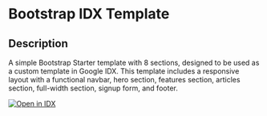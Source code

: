 # Bootstrap IDX Template

## Description
A simple Bootstrap Starter template with 8 sections, designed to be used as a custom template in Google IDX. This template includes a responsive layout with a functional navbar, hero section, features section, articles section, full-width section, signup form, and footer.

[![Open in IDX](https://cdn.idx.dev/btn/open_dark_32.svg)](https://idx.google.com/new?template=https://github.com/prasad97/bootstrap-idx-template)

